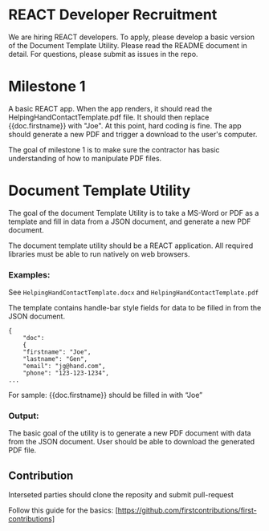 # REACT Developer Recruitment

We are hiring REACT developers. To apply, please develop a basic version of the Document Template Utility. Please read the README document in detail. For questions, please submit as issues in the repo.

# Milestone 1

A basic REACT app. When the app renders, it should read the HelpingHandContactTemplate.pdf file.
It should then replace {{doc.firstname}} with "Joe". At this point, hard coding is fine.
The app should generate a new PDF and  trigger a download to the user's computer.

The goal of milestone 1 is to make sure the contractor has basic understanding of how to manipulate PDF files.

# Document Template Utility

The goal of the document Template Utility is to take a MS-Word or PDF as a template and fill in data from a JSON document, and generate a new PDF document.

The document template utility should be a REACT application. 
All required libraries must be able to run natively on web browsers.

### Examples:

See `HelpingHandContactTemplate.docx` and `HelpingHandContactTemplate.pdf` 

The template contains handle-bar style fields for data to be filled in from the JSON document.

```
{
	"doc":
	{
	"firstname": "Joe",
	"lastname": "Gen",
	"email": "jg@hand.com",
	"phone": "123-123-1234",
...
```


For sample: {{doc.firstname}} should be filled in with “Joe”

### Output:
The basic goal of the utility is to generate a new PDF document with data from the JSON document.
User should be able to download the generated PDF file.

## Contribution
Interseted parties should clone the reposity and submit pull-request

Follow this guide for the basics:
[https://github.com/firstcontributions/first-contributions]



